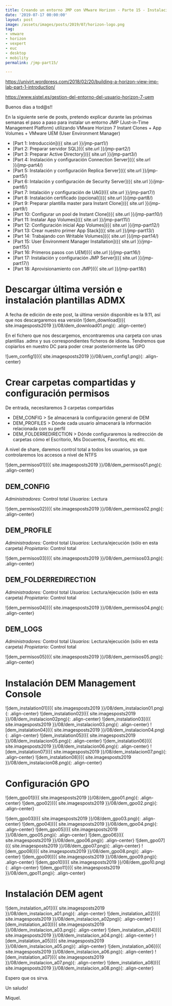 ```yaml
---
title: Creando un entorno JMP con VMware Horizon - Parte 15 - Instalación Dynamic Environment Manager
date: '2019-07-17 00:00:00'
layout: post
image: /assets/images/posts/2019/07/horizon-logo.png
tag:
- vmware
- horizon
- vexpert
- euc
- desktop
- mobility
permalink: /jmp-part15/

---
```


https://univirt.wordpress.com/2018/02/20/building-a-horizon-view-jmp-lab-part-1-introduction/

https://www.sistel.es/gestion-del-entorno-del-usuario-horizon-7-uem

Buenos dias a tod@s!!

En la siguiente serie de posts, pretendo explicar durante las próximas semanas el paso a paso para instalar un entorno JMP (Just-in-Time Management Platform) utilizando VMware Horizon 7 Instant Clones + App Volumes + VMware UEM (User Environment Manager) 

- [Part 1: Introducción]({{ site.url }}/jmp-part1/)
- [Part 2: Preparar servidor SQL]({{ site.url }}/jmp-part2/)
- [Part 3: Preparar Active Directory]({{ site.url }}/jmp-part3/)
- [Part 4: Instalación y configuración Connection Server]({{ site.url }}/jmp-part4/)
- [Part 5: Instalación y configuración Replica Server]({{ site.url }}/jmp-part5/)
- [Part 6: Intalación y configuración de Security Server]({{ site.url }}/jmp-part6/)
- [Part 7: Intalación y configuración de UAG]({{ site.url }}/jmp-part7/)
- [Part 8: Instalación certificado (opcional)]({{ site.url }}/jmp-part8/)
- [Part 9: Preparar plantilla master para Instant Clone]({{ site.url }}/jmp-part9/)
- [Part 10: Configurar un pool de Instant Clone]({{ site.url }}/jmp-part10/)
- [Part 11: Instalar App Volumes]({{ site.url }}/jmp-part11/)
- [Part 12: Configuración inicial App Volumes]({{ site.url }}/jmp-part12/)
- [Part 13: Crear nuestro primer App Stack]({{ site.url }}/jmp-part13/)
- [Part 14: Trabajando con Writable Volumes]({{ site.url }}/jmp-part14/)
- [Part 15: User Environment Manager Installation]({{ site.url }}/jmp-part15/)
- [Part 16: Primeros pasos con UEM]({{ site.url }}/jmp-part16/)
- [Part 17: Instalación y configuración JMP Server]({{ site.url }}/jmp-part17/)
- [Part 18: Aprovisionamiento con JMP]({{ site.url }}/jmp-part18/)

# Descargar última versión e instalación plantillas ADMX

A fecha de edición de este post, la última versión disponible es la  9.11, así que nos descargaremos esa versión
![dem_download]({{ site.imagesposts2019 }}/08/dem_download01.png){: .align-center}

En el fichero que nos descargemos, encontraremos una carpeta con unas plantillas .admx y sus correspondientes ficheros de idioma. Tendremos que copiarlos en nuestro DC para poder crear posteriormente las GPO

![uem_config1]({{ site.imagesposts2019 }}/08/uem_config1.png){: .align-center}

# Crear carpetas compartidas y configuración permisos

De entrada, necesitaremos 3 carpetas compartidas

* DEM_CONFIG > Se almacenará la configuración general de DEM
* DEM_PROFILES > Dónde cada usuario almacenará la información relacionada con su perfil
* DEM_FOLDERREDIRECTION > Dónde configuraremos la redirección de carpetas cómo el Escritorio, Mis Docuentos, Favoritos, etc etc.

A nivel de share, daremos control total a todos los usuarios, ya que controlaremos los accesos a nivel de NTFS

![dem_permisos01]({{ site.imagesposts2019 }}/08/dem_permisos01.png){: .align-center}

## DEM_CONFIG

*Administradores:* Control total
*Usuarios:* Lectura

![dem_permisos02]({{ site.imagesposts2019 }}/08/dem_permisos02.png){: .align-center}

## DEM_PROFILE

*Administradores:* Control total
*Usuarios:* Lectura/ejecución (sólo en esta carpeta)
*Propietario:* Control total

![dem_permisos03]({{ site.imagesposts2019 }}/08/dem_permisos03.png){: .align-center}

## DEM_FOLDERREDIRECTION

*Administradores:* Control total
*Usuarios:* Lectura/ejecución (sólo en esta carpeta)
*Propietario:* Control total

![dem_permisos04]({{ site.imagesposts2019 }}/08/dem_permisos04.png){: .align-center}

## DEM_LOGS

*Administradores:* Control total
*Usuarios:* Lectura/ejecución (sólo en esta carpeta)
*Propietario:* Control total

![dem_permisos05]({{ site.imagesposts2019 }}/08/dem_permisos05.png){: .align-center}

# Instalación DEM Management Console

![dem_instalation01]({{ site.imagesposts2019 }}/08/dem_instalacion01.png){: .align-center}
![dem_instalation02]({{ site.imagesposts2019 }}/08/dem_instalacion02png){: .align-center}
![dem_instalation03]({{ site.imagesposts2019 }}/08/dem_instalacion03.png){: .align-center}
![dem_instalation04]({{ site.imagesposts2019 }}/08/dem_instalacion04.png){: .align-center}
![dem_instalation05]({{ site.imagesposts2019 }}/08/dem_instalacion05.png){: .align-center}
![dem_instalation06]({{ site.imagesposts2019 }}/08/dem_instalacion06.png){: .align-center}
![dem_instalation07]({{ site.imagesposts2019 }}/08/dem_instalacion07.png){: .align-center}
![dem_instalation08]({{ site.imagesposts2019 }}/08/dem_instalacion08.png){: .align-center}

# Configuración GPO

![dem_gpo01]({{ site.imagesposts2019 }}/08/dem_gpo01.png){: .align-center}
![dem_gpo02]({{ site.imagesposts2019 }}/08/dem_gpo02.png){: .align-center}

![dem_gpo03]({{ site.imagesposts2019 }}/08/dem_gpo03.png){: .align-center}
![dem_gpo04]({{ site.imagesposts2019 }}/08/dem_gpo04.png){: .align-center}
![dem_gpo05]({{ site.imagesposts2019 }}/08/dem_gpo05.png){: .align-center}
![dem_gpo06]({{ site.imagesposts2019 }}/08/dem_gpo06.png){: .align-center}
![dem_gpo07]({{ site.imagesposts2019 }}/08/dem_gpo07.png){: .align-center}
![dem_gpo08]({{ site.imagesposts2019 }}/08/dem_gpo08.png){: .align-center}
![dem_gpo09]({{ site.imagesposts2019 }}/08/dem_gpo09.png){: .align-center}
![dem_gpo10]({{ site.imagesposts2019 }}/08/dem_gpo10.png){: .align-center}
![dem_gpo11]({{ site.imagesposts2019 }}/08/dem_gpo11.png){: .align-center}

# Instalación DEM agent

![dem_instalation_a01]({{ site.imagesposts2019 }}/08/dem_instalacion_a01.png){: .align-center}
![dem_instalation_a02]({{ site.imagesposts2019 }}/08/dem_instalacion_a02png){: .align-center}
![dem_instalation_a03]({{ site.imagesposts2019 }}/08/dem_instalacion_a03.png){: .align-center}
![dem_instalation_a04]({{ site.imagesposts2019 }}/08/dem_instalacion_a04.png){: .align-center}
![dem_instalation_a05]({{ site.imagesposts2019 }}/08/dem_instalacion_a05.png){: .align-center}
![dem_instalation_a06]({{ site.imagesposts2019 }}/08/dem_instalacion_a06.png){: .align-center}
![dem_instalation_a07]({{ site.imagesposts2019 }}/08/dem_instalacion_a07.png){: .align-center}
![dem_instalation_a08]({{ site.imagesposts2019 }}/08/dem_instalacion_a08.png){: .align-center}


Espero que os sirva.

Un saludo!

Miquel.


